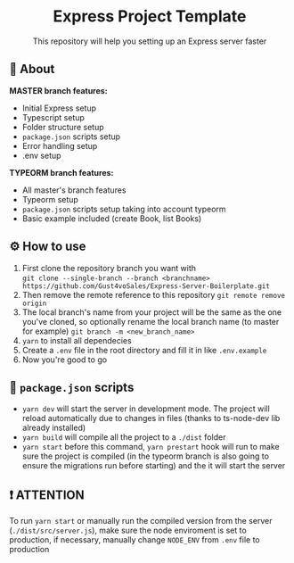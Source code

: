 <div align="center">
  <h1>Express Project Template</h1>
</div>

<p align="center">This repository will help you setting up an Express server faster</p>

## 📜 About
**MASTER branch features:**
- Initial Express setup
- Typescript setup
- Folder structure setup
- ```package.json``` scripts setup
- Error handling setup
- .env setup

**TYPEORM branch features:**
- All master's branch features
- Typeorm setup 
- ```package.json``` scripts setup taking into account typeorm
- Basic example included (create Book, list Books)

## ⚙ How to use
1. First clone the repository branch you want with <br />```git clone --single-branch --branch <branchname> https://github.com/Gust4voSales/Express-Server-Boilerplate.git```
2. Then remove the remote reference to this repository ```git remote remove origin```
3. The local branch's name from your project will be the same as the one you've cloned, so optionally rename the local branch name (to master for example) ```git branch -m <new_branch_name>```
4. ```yarn``` to install all dependecies
5. Create a ```.env``` file in the root directory and fill it in like ```.env.example```
6. Now you're good to go

## 🧠 ```package.json``` scripts 
- ```yarn dev``` will start the server in development mode. The project will reload automatically due to changes in files (thanks to ts-node-dev lib already installed)
- ```yarn build``` will compile all the project to a ```./dist``` folder
- ```yarn start``` before this command,  ```yarn prestart``` hook will run to make sure the project is compiled (in the typeorm branch is also going to ensure the migrations run before starting) and the it will start the server

## ❗ ATTENTION
To run ```yarn start``` or manually run the compiled version from the server (```./dist/src/server.js```), make sure the node enviroment is set to production, if necessary, manually change ```NODE_ENV``` from ```.env``` file to production 
